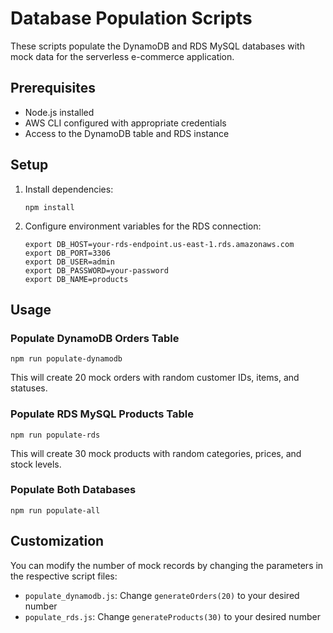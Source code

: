 # Database Population Scripts

These scripts populate the DynamoDB and RDS MySQL databases with mock data for the serverless e-commerce application.

## Prerequisites

- Node.js installed
- AWS CLI configured with appropriate credentials
- Access to the DynamoDB table and RDS instance

## Setup

1. Install dependencies:
   ```
   npm install
   ```

2. Configure environment variables for the RDS connection:
   ```
   export DB_HOST=your-rds-endpoint.us-east-1.rds.amazonaws.com
   export DB_PORT=3306
   export DB_USER=admin
   export DB_PASSWORD=your-password
   export DB_NAME=products
   ```

## Usage

### Populate DynamoDB Orders Table

```
npm run populate-dynamodb
```

This will create 20 mock orders with random customer IDs, items, and statuses.

### Populate RDS MySQL Products Table

```
npm run populate-rds
```

This will create 30 mock products with random categories, prices, and stock levels.

### Populate Both Databases

```
npm run populate-all
```

## Customization

You can modify the number of mock records by changing the parameters in the respective script files:

- `populate_dynamodb.js`: Change `generateOrders(20)` to your desired number
- `populate_rds.js`: Change `generateProducts(30)` to your desired number

